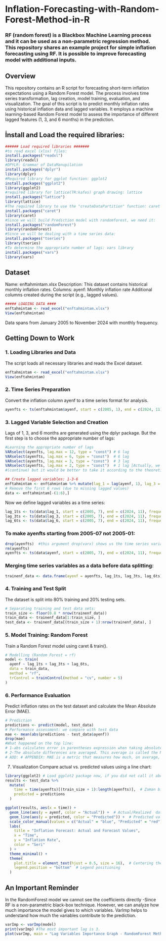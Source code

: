 # Inflation-Forecasting-with-Random-Forest-Method-in-R
### RF (random forest) is a Blackbox Machine Learning process and it can be used as a non-parametric regression method.  This repository shares an example project for simple inflation forecasting using RF.  It is possible to improve forecasting model with additional inputs.

## Overview

This repository contains an R script for forecasting short-term inflation expectations using a Random Forest model. The process involves time series transformation, lag creation, model training, evaluation, and visualization.
The goal of this script is to predict monthly inflation rates using historical inflation data and lagged variables. It employs a machine learning-based Random Forest model to assess the importance of different lagged features (1, 3, and 6 months) in the prediction.

## İnstall and Load the required libraries:

```R
###### Load required libraries #######
#to read excel (xlsx) files: 
install.packages("readxl")
library(readxl)
#DPYLR: Grammar of DataManupilation
install.packages("dplyr")
library(dplyr)
#Required library for ggplot function: ggplot2
install.packages("ggplot2")
library(ggplot2)
#required library for lattice(TR:kafes) graph drawing: lattice
install.packages("lattice")
library(lattice)
#The required library to use the "createDataPartition" function: caret
install.packages("caret")
library(caret)
#Since we will build Prediction model with randomforest, we need it:
install.packages("randomForest")
library(randomForest)
#Since we will be dealing with a time series data:
install.packages("tseries")
library(tseries)
#To determine the appropriate number of lags: vars library
install.packages("vars")
library(vars)
```
## Dataset
Name: enftahmintam.xlsx
Description: This dataset contains historical monthly inflation rates.
Columns:
ayenf: Monthly inflation rate
Additional columns created during the script (e.g., lagged values).

```R
##### LOADING DATA ####
enftahmintam <- read_excel("enftahmintam.xlsx")
View(enftahmintam)
```
Data spans from January 2005 to November 2024 with monthly frequency.


## Getting Down to Work

### 1. Loading Libraries and Data
The script loads all necessary libraries and reads the Excel dataset.

```R
enftahmintam <- read_excel("enftahmintam.xlsx")
View(enftahmintam)
```

### 2. Time Series Preparation
Convert the inflation column ayenf to a time series format for analysis.
```R
ayenfts <- ts(enftahmintam$ayenf, start = c(2005, 1), end = c(2024, 11), frequency = 12) #be sure that start date and frequency are ok.
```
### 3. Lagged Variable Selection and Creation
Lags of 1, 3, and 6 months are generated using the dplyr package.
But the first step is to choose the appropriate number of lags:

```R
#Learning the appropriate number of lags
VARselect(ayenfts, lag.max = 12, type = "const") # 6 lag
VARselect(ayenfts, lag.max = 6, type = "const")  # 6 lag
VARselect(ayenfts, lag.max = 3, type = "const")  # 3 lag
VARselect(ayenfts, lag.max = 2, type = "const")  # 1 lag [Actually, we don't need to take 1 lag, +++
#(continue) but it would be better to take it according to the theoretical background (short-term inflation expectations).]
```
```R
## Create lagged variables: 1-3-6 
enftahmintam <- enftahmintam %>% mutate(lag_1 = lag(ayenf, 1), lag_3 = lag(ayenf, 3), lag_6 = lag(ayenf,6) )
# Remove the first 6 rows (due to missing lagged values)
data <- enftahmintam[-(1:6),]
```

Now we define lagged variables as a time series:
```R
lag_1ts <- ts(data$lag_1, start = c(2005, 7), end = c(2024, 11), frequency = 12) 
lag_3ts <- ts(data$lag_3, start = c(2005, 7), end = c(2024, 11), frequency = 12) 
lag_6ts <- ts(data$lag_6, start = c(2005, 7), end = c(2024, 11), frequency = 12) 
```

### To make ayenfts starting from 2005-07 not 2005-01:
```R
drop(ayenfts)  #this argument drop(varx) shows us the time series variable as table. 
rm(ayenfts)
ayenfts <- ts(data$ayenf, start = c(2005, 7), end = c(2024, 11), frequency = 12) 
```

### Merging time series variables as a data before data splitting:

```R
trainenf_data <- data.frame(ayenf = ayenfts, lag_1ts, lag_3ts, lag_6ts)
```

### 4. Training and Test Split
The dataset is split into 80% training and 20% testing sets.
```R
# Separating training and test data sets:
train_size <- floor(0.8 * nrow(trainenf_data))
train_data <- trainenf_data[1:train_size, ]
test_data <- trainenf_data[(train_size + 1):nrow(trainenf_data), ]
```

### 5. Model Training: Random Forest
Train a Random Forest model using caret & train().
```R
# Modelling (Random Forest = rf)
model <- train(
  ayenf ~ lag_1ts + lag_3ts + lag_6ts, 
  data = train_data, 
  method = "rf", 
  trControl = trainControl(method = "cv", number = 5)
)
```
### 6. Performance Evaluation
Predict inflation rates on the test dataset and calculate the Mean Absolute Error (MAE).

```R
# Prediction 
predictions <- predict(model, test_data)
# Performance assessment: we compare with test data
mae <- mean(abs(predictions - test_data$ayenf)) 
drop(mae)
#What happened on the top line:
# 1-abs calculates error in parentheses expression when taking absolute value.
# 2-The absolute differences are averaged. This average is called the Mean Absolute Error (MAE).
# ADD: # APPENDIX: MAE is a metric that measures how much, on average, the predicted values deviate from the true values.
```

7. Visualization
Compare actual vs. predicted values using a line chart:
```R
library(ggplot2) # Load ggplot2 package now, if you did not call it above.
results <- test_data %>%
  mutate(
    time = time(ayenfts)[(train_size + 1):length(ayenfts)],  # Zaman bilgisi
    predicted = predictions
  )

ggplot(results, aes(x = time)) +
  geom_line(aes(y = ayenf, color = "Actual")) +  # Actual/Realized  data
  geom_line(aes(y = predicted, color = "Predicted")) +  # Predicted values
  scale_color_manual(values = c("Actual" = "blue", "Predicted" = "red")) +  # Color settings
  labs(
    title = "Inflation Forecast: Actual and Forecast Values",
    x = "Time",
    y = "Inflation Rate",
    color = "Seri"
  ) +
  theme_minimal() +
  theme(
    plot.title = element_text(hjust = 0.5, size = 16),  # Centering the header
    legend.position = "bottom"  # Legend positioning
  )
```

## An Important Reminder 
In the RandomForest model we cannot see the coefficients directly -Since RF is a non-parametric black-box technique. However, we can analyze how much importance the model gives to which variables.
VarImp helps to understand how much the variables contribute to the prediction.
```R
varImp <- varImp(model)
print(varImp) #The most important lag is 3.
plot(varImp, main = "Lag Variables Importance Graph - RandomForest Method")
```

